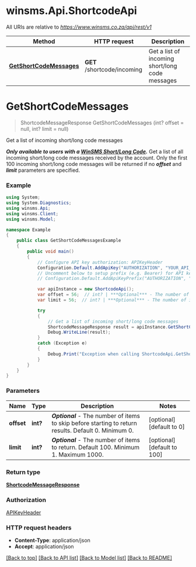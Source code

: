 # winsms.Api.ShortcodeApi

All URIs are relative to *https://www.winsms.co.za/api/rest/v1*

Method | HTTP request | Description
------------- | ------------- | -------------
[**GetShortCodeMessages**](ShortcodeApi.md#getshortcodemessages) | **GET** /shortcode/incoming | Get a list of incoming short/long code messages 


<a name="getshortcodemessages"></a>
# **GetShortCodeMessages**
> ShortcodeMessageResponse GetShortCodeMessages (int? offset = null, int? limit = null)

Get a list of incoming short/long code messages 

***Only available to users with a [WinSMS Short/Long Code](https://support.winsms.co.za/winsms-long-short-code-system/).*** Get a list of all incoming short/long code messages received by the account.  Only the first 100 incoming short/long code messages will be returned if no ***offset*** and ***limit*** parameters are specified. 

### Example
```csharp
using System;
using System.Diagnostics;
using winsms.Api;
using winsms.Client;
using winsms.Model;

namespace Example
{
    public class GetShortCodeMessagesExample
    {
        public void main()
        {
            // Configure API key authorization: APIKeyHeader
            Configuration.Default.AddApiKey("AUTHORIZATION", "YOUR_API_KEY");
            // Uncomment below to setup prefix (e.g. Bearer) for API key, if needed
            // Configuration.Default.AddApiKeyPrefix("AUTHORIZATION", "Bearer");

            var apiInstance = new ShortcodeApi();
            var offset = 56;  // int? | ***Optional*** - The number of items to skip before starting to return results. Default 0. Minimum 0.  (optional)  (default to 0)
            var limit = 56;  // int? | ***Optional*** - The number of items to return. Default 100. Minimum 1. Maximum 1000.  (optional)  (default to 100)

            try
            {
                // Get a list of incoming short/long code messages 
                ShortcodeMessageResponse result = apiInstance.GetShortCodeMessages(offset, limit);
                Debug.WriteLine(result);
            }
            catch (Exception e)
            {
                Debug.Print("Exception when calling ShortcodeApi.GetShortCodeMessages: " + e.Message );
            }
        }
    }
}
```

### Parameters

Name | Type | Description  | Notes
------------- | ------------- | ------------- | -------------
 **offset** | **int?**| ***Optional*** - The number of items to skip before starting to return results. Default 0. Minimum 0.  | [optional] [default to 0]
 **limit** | **int?**| ***Optional*** - The number of items to return. Default 100. Minimum 1. Maximum 1000.  | [optional] [default to 100]

### Return type

[**ShortcodeMessageResponse**](ShortcodeMessageResponse.md)

### Authorization

[APIKeyHeader](../README.md#APIKeyHeader)

### HTTP request headers

 - **Content-Type**: application/json
 - **Accept**: application/json

[[Back to top]](#) [[Back to API list]](../README.md#documentation-for-api-endpoints) [[Back to Model list]](../README.md#documentation-for-models) [[Back to README]](../README.md)

